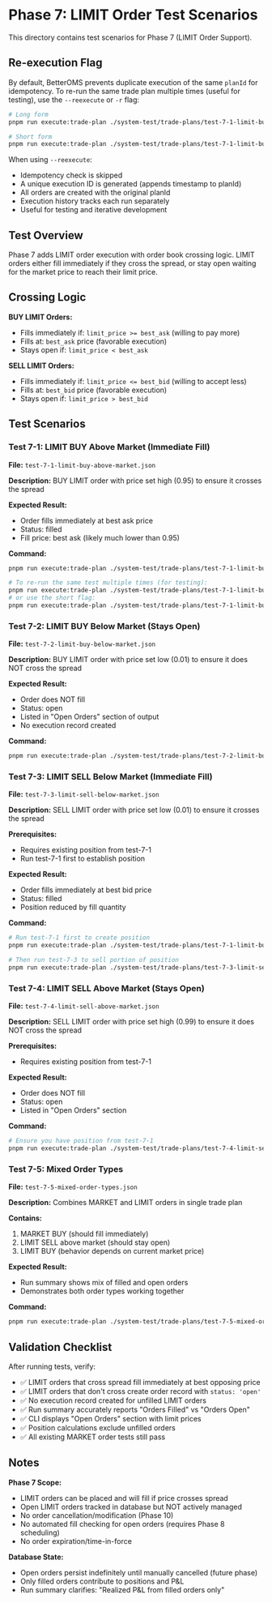 # Phase 7: LIMIT Order Test Scenarios

This directory contains test scenarios for Phase 7 (LIMIT Order Support).

## Re-execution Flag

By default, BetterOMS prevents duplicate execution of the same `planId` for idempotency. To re-run the same trade plan multiple times (useful for testing), use the `--reexecute` or `-r` flag:

```bash
# Long form
pnpm run execute:trade-plan ./system-test/trade-plans/test-7-1-limit-buy-above-market.json --reexecute

# Short form
pnpm run execute:trade-plan ./system-test/trade-plans/test-7-1-limit-buy-above-market.json -r
```

When using `--reexecute`:
- Idempotency check is skipped
- A unique execution ID is generated (appends timestamp to planId)
- All orders are created with the original planId
- Execution history tracks each run separately
- Useful for testing and iterative development

## Test Overview

Phase 7 adds LIMIT order execution with order book crossing logic. LIMIT orders either fill immediately if they cross the spread, or stay open waiting for the market price to reach their limit price.

## Crossing Logic

**BUY LIMIT Orders:**
- Fills immediately if: `limit_price >= best_ask` (willing to pay more)
- Fills at: `best_ask` price (favorable execution)
- Stays open if: `limit_price < best_ask`

**SELL LIMIT Orders:**
- Fills immediately if: `limit_price <= best_bid` (willing to accept less)
- Fills at: `best_bid` price (favorable execution)
- Stays open if: `limit_price > best_bid`

## Test Scenarios

### Test 7-1: LIMIT BUY Above Market (Immediate Fill)
**File:** `test-7-1-limit-buy-above-market.json`

**Description:** BUY LIMIT order with price set high (0.95) to ensure it crosses the spread

**Expected Result:**
- Order fills immediately at best ask price
- Status: filled
- Fill price: best ask (likely much lower than 0.95)

**Command:**
```bash
pnpm run execute:trade-plan ./system-test/trade-plans/test-7-1-limit-buy-above-market.json

# To re-run the same test multiple times (for testing):
pnpm run execute:trade-plan ./system-test/trade-plans/test-7-1-limit-buy-above-market.json --reexecute
# or use the short flag:
pnpm run execute:trade-plan ./system-test/trade-plans/test-7-1-limit-buy-above-market.json -r
```

### Test 7-2: LIMIT BUY Below Market (Stays Open)
**File:** `test-7-2-limit-buy-below-market.json`

**Description:** BUY LIMIT order with price set low (0.01) to ensure it does NOT cross the spread

**Expected Result:**
- Order does NOT fill
- Status: open
- Listed in "Open Orders" section of output
- No execution record created

**Command:**
```bash
pnpm run execute:trade-plan ./system-test/trade-plans/test-7-2-limit-buy-below-market.json
```

### Test 7-3: LIMIT SELL Below Market (Immediate Fill)
**File:** `test-7-3-limit-sell-below-market.json`

**Description:** SELL LIMIT order with price set low (0.01) to ensure it crosses the spread

**Prerequisites:**
- Requires existing position from test-7-1
- Run test-7-1 first to establish position

**Expected Result:**
- Order fills immediately at best bid price
- Status: filled
- Position reduced by fill quantity

**Command:**
```bash
# Run test-7-1 first to create position
pnpm run execute:trade-plan ./system-test/trade-plans/test-7-1-limit-buy-above-market.json

# Then run test-7-3 to sell portion of position
pnpm run execute:trade-plan ./system-test/trade-plans/test-7-3-limit-sell-below-market.json
```

### Test 7-4: LIMIT SELL Above Market (Stays Open)
**File:** `test-7-4-limit-sell-above-market.json`

**Description:** SELL LIMIT order with price set high (0.99) to ensure it does NOT cross the spread

**Prerequisites:**
- Requires existing position from test-7-1

**Expected Result:**
- Order does NOT fill
- Status: open
- Listed in "Open Orders" section

**Command:**
```bash
# Ensure you have position from test-7-1
pnpm run execute:trade-plan ./system-test/trade-plans/test-7-4-limit-sell-above-market.json
```

### Test 7-5: Mixed Order Types
**File:** `test-7-5-mixed-order-types.json`

**Description:** Combines MARKET and LIMIT orders in single trade plan

**Contains:**
1. MARKET BUY (should fill immediately)
2. LIMIT SELL above market (should stay open)
3. LIMIT BUY (behavior depends on current market price)

**Expected Result:**
- Run summary shows mix of filled and open orders
- Demonstrates both order types working together

**Command:**
```bash
pnpm run execute:trade-plan ./system-test/trade-plans/test-7-5-mixed-order-types.json
```

## Validation Checklist

After running tests, verify:

- ✅ LIMIT orders that cross spread fill immediately at best opposing price
- ✅ LIMIT orders that don't cross create order record with `status: 'open'`
- ✅ No execution record created for unfilled LIMIT orders
- ✅ Run summary accurately reports "Orders Filled" vs "Orders Open"
- ✅ CLI displays "Open Orders" section with limit prices
- ✅ Position calculations exclude unfilled orders
- ✅ All existing MARKET order tests still pass

## Notes

**Phase 7 Scope:**
- LIMIT orders can be placed and will fill if price crosses spread
- Open LIMIT orders tracked in database but NOT actively managed
- No order cancellation/modification (Phase 10)
- No automated fill checking for open orders (requires Phase 8 scheduling)
- No order expiration/time-in-force

**Database State:**
- Open orders persist indefinitely until manually cancelled (future phase)
- Only filled orders contribute to positions and P&L
- Run summary clarifies: "Realized P&L from filled orders only"
